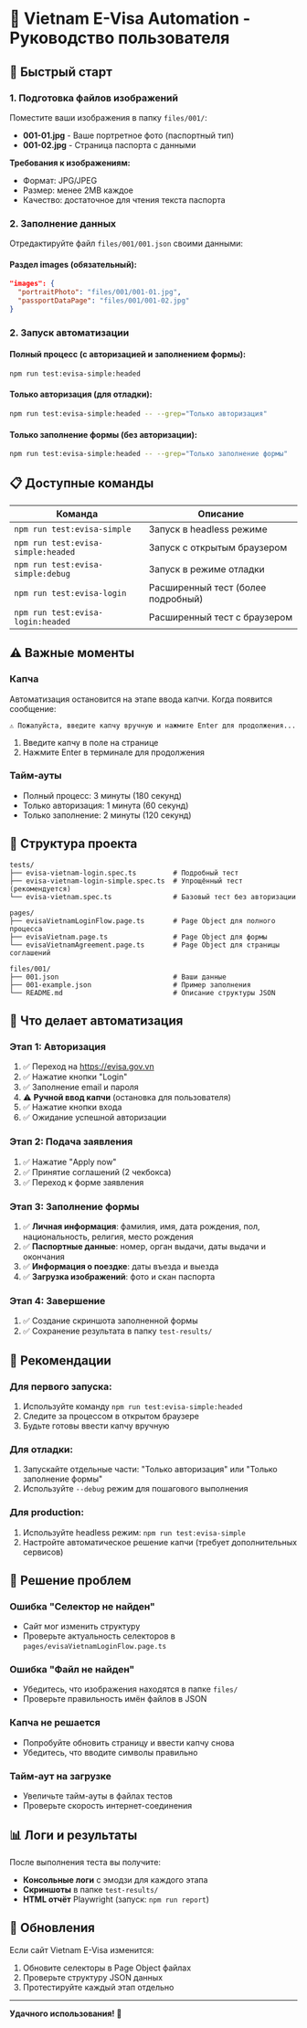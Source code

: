# 🤖 Vietnam E-Visa Automation - Руководство пользователя

## 🚀 Быстрый старт

### 1. Подготовка файлов изображений

Поместите ваши изображения в папку `files/001/`:
- **001-01.jpg** - Ваше портретное фото (паспортный тип)
- **001-02.jpg** - Страница паспорта с данными

**Требования к изображениям:**
- Формат: JPG/JPEG
- Размер: менее 2MB каждое
- Качество: достаточное для чтения текста паспорта

### 2. Заполнение данных

Отредактируйте файл `files/001/001.json` своими данными:

#### Раздел images (обязательный):
```json
"images": {
  "portraitPhoto": "files/001/001-01.jpg",
  "passportDataPage": "files/001/001-02.jpg"
}
```

### 2. Запуск автоматизации

#### Полный процесс (с авторизацией и заполнением формы):
```bash
npm run test:evisa-simple:headed
```

#### Только авторизация (для отладки):
```bash
npm run test:evisa-simple:headed -- --grep="Только авторизация"
```

#### Только заполнение формы (без авторизации):
```bash
npm run test:evisa-simple:headed -- --grep="Только заполнение формы"
```

## 📋 Доступные команды

| Команда | Описание |
|---------|----------|
| `npm run test:evisa-simple` | Запуск в headless режиме |
| `npm run test:evisa-simple:headed` | Запуск с открытым браузером |
| `npm run test:evisa-simple:debug` | Запуск в режиме отладки |
| `npm run test:evisa-login` | Расширенный тест (более подробный) |
| `npm run test:evisa-login:headed` | Расширенный тест с браузером |

## ⚠️ Важные моменты

### Капча
Автоматизация остановится на этапе ввода капчи. Когда появится сообщение:
```
⚠️ Пожалуйста, введите капчу вручную и нажмите Enter для продолжения...
```

1. Введите капчу в поле на странице
2. Нажмите Enter в терминале для продолжения

### Тайм-ауты
- Полный процесс: 3 минуты (180 секунд)
- Только авторизация: 1 минута (60 секунд)
- Только заполнение: 2 минуты (120 секунд)

## 🔧 Структура проекта

```
tests/
├── evisa-vietnam-login.spec.ts         # Подробный тест
├── evisa-vietnam-login-simple.spec.ts  # Упрощённый тест (рекомендуется)
└── evisa-vietnam.spec.ts               # Базовый тест без авторизации

pages/
├── evisaVietnamLoginFlow.page.ts       # Page Object для полного процесса
├── evisaVietnam.page.ts                # Page Object для формы
└── evisaVietnamAgreement.page.ts       # Page Object для страницы соглашений

files/001/
├── 001.json                            # Ваши данные
├── 001-example.json                    # Пример заполнения
└── README.md                           # Описание структуры JSON
```

## 📝 Что делает автоматизация

### Этап 1: Авторизация
1. ✅ Переход на https://evisa.gov.vn
2. ✅ Нажатие кнопки "Login"
3. ✅ Заполнение email и пароля
4. ⚠️ **Ручной ввод капчи** (остановка для пользователя)
5. ✅ Нажатие кнопки входа
6. ✅ Ожидание успешной авторизации

### Этап 2: Подача заявления
1. ✅ Нажатие "Apply now"
2. ✅ Принятие соглашений (2 чекбокса)
3. ✅ Переход к форме заявления

### Этап 3: Заполнение формы
1. ✅ **Личная информация**: фамилия, имя, дата рождения, пол, национальность, религия, место рождения
2. ✅ **Паспортные данные**: номер, орган выдачи, даты выдачи и окончания
3. ✅ **Информация о поездке**: даты въезда и выезда
4. ✅ **Загрузка изображений**: фото и скан паспорта

### Этап 4: Завершение
1. ✅ Создание скриншота заполненной формы
2. ✅ Сохранение результата в папку `test-results/`

## 🎯 Рекомендации

### Для первого запуска:
1. Используйте команду `npm run test:evisa-simple:headed`
2. Следите за процессом в открытом браузере
3. Будьте готовы ввести капчу вручную

### Для отладки:
1. Запускайте отдельные части: "Только авторизация" или "Только заполнение формы"
2. Используйте `--debug` режим для пошагового выполнения

### Для production:
1. Используйте headless режим: `npm run test:evisa-simple`
2. Настройте автоматическое решение капчи (требует дополнительных сервисов)

## 🐛 Решение проблем

### Ошибка "Селектор не найден"
- Сайт мог изменить структуру
- Проверьте актуальность селекторов в `pages/evisaVietnamLoginFlow.page.ts`

### Ошибка "Файл не найден"
- Убедитесь, что изображения находятся в папке `files/`
- Проверьте правильность имён файлов в JSON

### Капча не решается
- Попробуйте обновить страницу и ввести капчу снова
- Убедитесь, что вводите символы правильно

### Тайм-аут на загрузке
- Увеличьте тайм-ауты в файлах тестов
- Проверьте скорость интернет-соединения

## 📊 Логи и результаты

После выполнения теста вы получите:
- **Консольные логи** с эмодзи для каждого этапа
- **Скриншоты** в папке `test-results/`
- **HTML отчёт** Playwright (запуск: `npm run report`)

## 🔄 Обновления

Если сайт Vietnam E-Visa изменится:
1. Обновите селекторы в Page Object файлах
2. Проверьте структуру JSON данных
3. Протестируйте каждый этап отдельно

---

**Удачного использования! 🎉** 